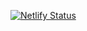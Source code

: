 [![Netlify Status](https://api.netlify.com/api/v1/badges/49d9155a-494f-47f8-b6d5-d538815168ef/deploy-status)](https://app.netlify.com/sites/flippingames/deploys)

